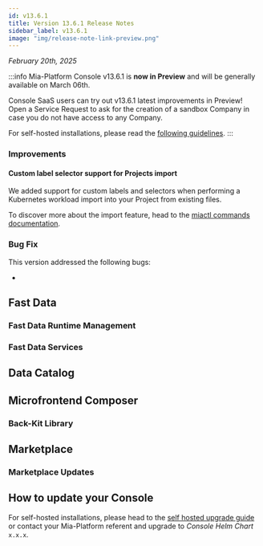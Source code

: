 ```yaml
---
id: v13.6.1
title: Version 13.6.1 Release Notes
sidebar_label: v13.6.1
image: "img/release-note-link-preview.png"
---
```


_February 20th, 2025_

:::info
Mia-Platform Console v13.6.1 is **now in Preview** and will be generally available on March 06th.

Console SaaS users can try out v13.6.1 latest improvements in Preview! Open a Service Request to ask for the creation of a sandbox Company in case you do not have access to any Company.

For self-hosted installations, please read the [following guidelines](#how-to-update-your-console).
:::

### Improvements

#### Custom label selector support for Projects import

We added support for custom labels and selectors when performing a Kubernetes workload import into your Project from existing files.

To discover more about the import feature, head to the [miactl commands documentation](/cli/miactl/commands#import.md).

### Bug Fix

This version addressed the following bugs:

* 

## Fast Data

### Fast Data Runtime Management

### Fast Data Services

#### 

## Data Catalog

## Microfrontend Composer

### Back-Kit Library

####

## Marketplace

### Marketplace Updates

####

## How to update your Console

For self-hosted installations, please head to the [self hosted upgrade guide](/infrastructure/self-hosted/installation-chart/100_how-to-upgrade.md) or contact your Mia-Platform referent and upgrade to _Console Helm Chart_ `x.x.x`.
